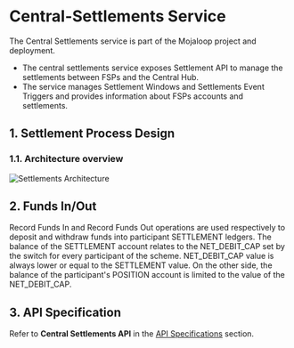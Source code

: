 # Central-Settlements Service

The Central Settlements service is part of the Mojaloop project and deployment.

* The central settlements service exposes Settlement API to manage the settlements between FSPs and the Central Hub. 
* The service manages Settlement Windows and Settlements Event Triggers and provides information about FSPs accounts and settlements.

## 1. Settlement Process Design

### 1.1. Architecture overview

![Settlements Architecture](./assets/diagrams/architecture/arch-mojaloop-settlements-pi4.svg)

## 2. Funds In/Out

Record Funds In and Record Funds Out operations are used respectively to deposit and withdraw funds into participant SETTLEMENT ledgers. The balance of the SETTLEMENT account relates to the NET_DEBIT_CAP set by the switch for every participant of the scheme. NET_DEBIT_CAP value is always lower or equal to the SETTLEMENT value. On the other side, the balance of the participant's POSITION account is limited to the value of the NET_DEBIT_CAP.

## 3. API Specification

Refer to **Central Settlements API** in the [API Specifications](../../api/README.md#central-settlements-api) section.
